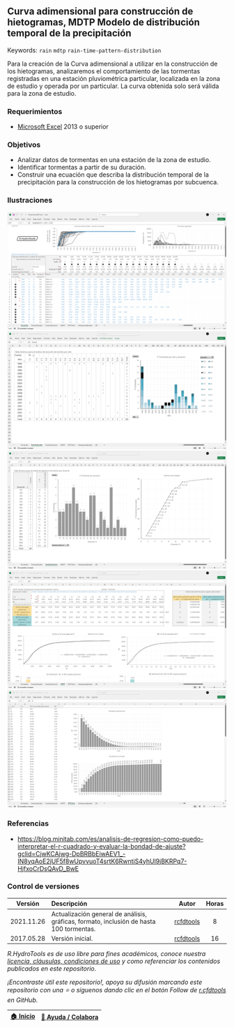 ## Curva adimensional para construcción de hietogramas, MDTP Modelo de distribución temporal de la precipitación
Keywords: `rain` `mdtp` `rain-time-pattern-distribution`

Para la creación de la Curva adimensional a utilizar en la construcción de los hietogramas, analizaremos el comportamiento de las tormentas registradas en una estación pluviométrica particular, localizada en la zona de estudio y operada por un particular. La curva obtenida solo será válida para la zona de estudio.


### Requerimientos

* [Microsoft Excel](https://www.microsoft.com/en-us/microsoft-365/excel) 2013 o superior


### Objetivos

* Analizar datos de tormentas en una estación de la zona de estudio.
* Identificar tormentas a partir de su duración.
* Construir una ecuación que describa la distribución temporal de la precipitación para la construcción de los hietogramas por subcuenca.


### Ilustraciones

![Screenshot1](Screenshot/Screenshot01.png)
![Screenshot2](Screenshot/Screenshot02.png)
![Screenshot3](Screenshot/Screenshot03.png)
![Screenshot4](Screenshot/Screenshot04.png)
![Screenshot5](Screenshot/Screenshot05.png)


### Referencias

* https://blog.minitab.com/es/analisis-de-regresion-como-puedo-interpretar-el-r-cuadrado-y-evaluar-la-bondad-de-ajuste?gclid=CjwKCAjwg-DpBRBbEiwAEV1_-IN8yqAoE2jUF5f8wUpvvuoT4srtK6RwntiS4yhUl9jBKRPq7-HjfxoCrDsQAvD_BwE


### Control de versiones

| Versión     | Descripción                                            | Autor                                      | Horas |
|-------------|:-------------------------------------------------------|--------------------------------------------|:-----:|
| 2021.11.26  | Actualización general de análisis, gráficas, formato, inclusión de hasta 100 tormentas. | [rcfdtools](https://github.com/rcfdtools)  |   8   |
| 2017.05.28  | Versión inicial.                                       | [rcfdtools](https://github.com/rcfdtools)  |  16   |

_R.HydroTools es de uso libre para fines académicos, conoce nuestra [licencia, cláusulas, condiciones de uso](https://github.com/rcfdtools/R.HydroTools/wiki/License) y como referenciar los contenidos publicados en este repositorio._

_¡Encontraste útil este repositorio!, apoya su difusión marcando este repositorio con una ⭐ o síguenos dando clic en el botón Follow de [r.cfdtools](https://github.com/rcfdtools) en GitHub._

| [:house: Inicio](https://github.com/rcfdtools/R.HydroTools/wiki) | [:beginner: Ayuda / Colabora](https://github.com/rcfdtools/R.HydroTools/discussions/20)  |
|------------------------------------------------------------------|-------------------------------------------------------------------------------|
